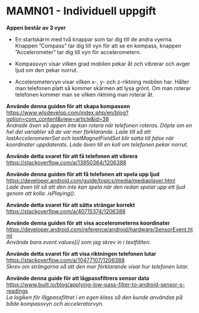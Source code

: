 # MAMN01 - Individuell uppgift
**Appen består av 3 vyer**

* En startskärm med två knappar som tar dig till de andra vyerna. Knappen ”Compass” tar dig till vyn för att se en kompass, knappen ”Accelerometer” tar dig till vyn för accelerometern.

* Kompassvyn visar vilken grad mobilen pekar åt och vibrerar och avger ljud om den pekar norrut. 

* Accelerometervyn visar vilken x-, y- och z-riktning mobilen har. Håller man telefonen platt så kommer skärmen att lysa grönt. Om man roterar telefonen kommer man se vilken riktning man roterar åt.

**Använde denna guiden för att skapa kompassen**  
https://www.wlsdevelop.com/index.php/en/blog?option=com_content&view=article&id=38  
*Ändrade även så appen inte kan rotera när telefonen roteras. Döpte om en hel del variabler så de var mer förklarande. Lade till så att lastAccelerometerSet och lastMagnetFieldSet blir satta till false när koordinater uppdaterats. Lade även till en koll om telefonen pekar norrut.*

**Använde detta svaret för att få telefonen att vibrera**  
https://stackoverflow.com/a/13950364/1206388

**Använde denna guiden för att få telefonen att spela upp ljud**  
https://developer.android.com/guide/topics/media/mediaplayer.html  
*Lade även till så att den inte kan spela när den redan spelar upp ett ljud genom att kolla .isPlaying().*

**Använde detta svaret för att sätta strängar korrekt**  
https://stackoverflow.com/a/40715374/1206388

**Använde denna guiden för att visa accelerometerns koordinater**  
https://developer.android.com/reference/android/hardware/SensorEvent.html  
*Använde bara event.values[i] som jag skrev in i textfälten.*

**Använde detta svaret för att visa riktningen telefonen lutar**  
https://stackoverflow.com/a/10477107/1206388  
*Skrev om strängarna så att den mer förklarande visar hur telefonen lutar.*

**Använde denna guide för att lågpassfiltrera sensor data**  
https://www.built.io/blog/applying-low-pass-filter-to-android-sensor-s-readings  
*La logiken för lågpassfiltret i en egen klass så den kunde användas på både kompassvyn och acceleratorvyn.*
